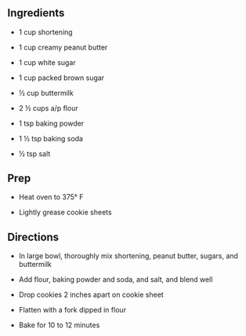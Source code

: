 # 

## Ingredients

- 1 cup shortening

- 1 cup creamy peanut butter

- 1 cup white sugar

- 1 cup packed brown sugar

- ½ cup buttermilk

- 2 ½ cups a/p flour

- 1 tsp baking powder

- 1 ½ tsp baking soda

- ½ tsp salt

## Prep

- Heat oven to 375° F

- Lightly grease cookie sheets

## Directions

- In large bowl, thoroughly mix shortening, peanut butter, sugars, and
    buttermilk

- Add flour, baking powder and soda, and salt, and blend well

- Drop cookies 2 inches apart on cookie sheet

- Flatten with a fork dipped in flour

- Bake for 10 to 12 minutes
